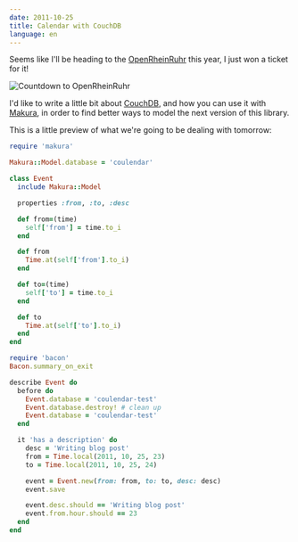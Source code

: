 ```yaml
---
date: 2011-10-25
title: Calendar with CouchDB
language: en
---
```


Seems like I'll be heading to the [OpenRheinRuhr](http://openrheinruhr.de/)
this year, I just won a ticket for it!

![Countdown to OpenRheinRuhr](http://openrheinruhr.de/images/countdown.png)

I'd like to write a little bit about [CouchDB](http://couchdb.apache.org/), and
how you can use it with [Makura](https://github.com/manveru/makura), in order
to find better ways to model the next version of this library.

This is a little preview of what we're going to be dealing with tomorrow:

```` ruby
require 'makura'

Makura::Model.database = 'coulendar'

class Event
  include Makura::Model

  properties :from, :to, :desc

  def from=(time)
    self['from'] = time.to_i
  end

  def from
    Time.at(self['from'].to_i)
  end

  def to=(time)
    self['to'] = time.to_i
  end

  def to
    Time.at(self['to'].to_i)
  end
end

require 'bacon'
Bacon.summary_on_exit

describe Event do
  before do
    Event.database = 'coulendar-test'
    Event.database.destroy! # clean up
    Event.database = 'coulendar-test'
  end

  it 'has a description' do
    desc = 'Writing blog post'
    from = Time.local(2011, 10, 25, 23)
    to = Time.local(2011, 10, 25, 24)

    event = Event.new(from: from, to: to, desc: desc)
    event.save

    event.desc.should == 'Writing blog post'
    event.from.hour.should == 23
  end
end
````
